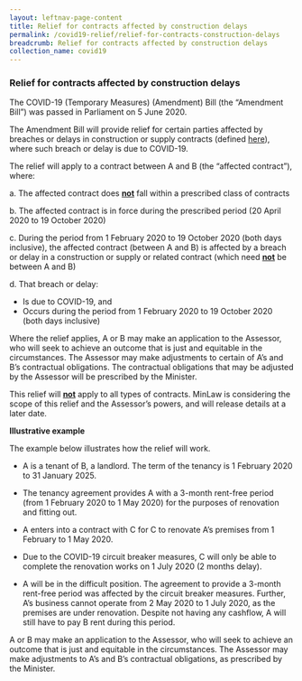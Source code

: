 ```yaml
---
layout: leftnav-page-content
title: Relief for contracts affected by construction delays 
permalink: /covid19-relief/relief-for-contracts-construction-delays
breadcrumb: Relief for contracts affected by construction delays  
collection_name: covid19
---
```

### Relief for contracts affected by construction delays ###

The COVID-19 (Temporary Measures) (Amendment) Bill (the “Amendment Bill”) was passed in Parliament on 5 June 2020.

The Amendment Bill will provide relief for certain parties affected by breaches or delays in construction or supply contracts (defined [here](/covid19-relief/faq/lease-licence)), where such breach or delay is due to COVID-19.

The relief will apply to a contract between A and B (the “affected contract”), where:

a.  The affected contract does <u>**not**</u> fall within a prescribed class of contracts
    
b.  The affected contract is in force during the prescribed period (20 April 2020 to 19 October 2020)
    
c.  During the period from 1 February 2020 to 19 October 2020 (both days inclusive), the affected contract (between A and B) is affected by a breach or delay in a construction or supply or related contract (which need <u>**not**</u> be between A and B)
    
d.  That breach or delay:
    
 - Is due to COVID-19, and
 - Occurs during the period from 1 February 2020 to 19 October 2020 (both days inclusive)
    
Where the relief applies, A or B may make an application to the Assessor, who will seek to achieve an outcome that is just and equitable in the circumstances. The Assessor may make adjustments to certain of A’s and B’s contractual obligations. The contractual obligations that may be adjusted by the Assessor will be prescribed by the Minister.

This relief will <u>**not**</u> apply to all types of contracts. MinLaw is considering the scope of this relief and the Assessor’s powers, and will release details at a later date.

**Illustrative example**

The example below illustrates how the relief will work.

-   A is a tenant of B, a landlord. The term of the tenancy is 1 February 2020 to 31 January 2025.
    
-   The tenancy agreement provides A with a 3-month rent-free period (from 1 February 2020 to 1 May 2020) for the purposes of renovation and fitting out.
    
-   A enters into a contract with C for C to renovate A’s premises from 1 February to 1 May 2020.
    
-   Due to the COVID-19 circuit breaker measures, C will only be able to complete the renovation works on 1 July 2020 (2 months delay).
    
-   A will be in the difficult position. The agreement to provide a 3-month rent-free period was affected by the circuit breaker measures. Further, A’s business cannot operate from 2 May 2020 to 1 July 2020, as the premises are under renovation. Despite not having any cashflow, A will still have to pay B rent during this period.
    
A or B may make an application to the Assessor, who will seek to achieve an outcome that is just and equitable in the circumstances. The Assessor may make adjustments to A’s and B’s contractual obligations, as prescribed by the Minister.
